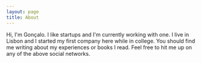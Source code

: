 ```yaml
---
layout: page
title: About
---
```


<p>Hi, I'm Gonçalo. I like startups and I'm currently working with one. I live in Lisbon and I started my first company here while in college. You should find me writing about my experiences or books I read. Feel free to hit me up on any of the above social networks.</p>